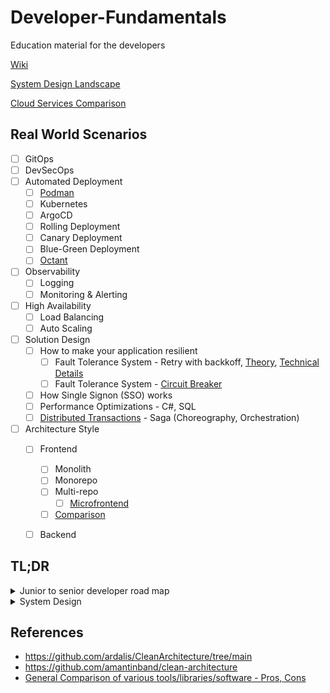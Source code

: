 # Developer-Fundamentals
Education material for the developers


[Wiki](https://github.com/FullstackCodingGuy/Developer-Fundamentals/wiki)

[System Design Landscape](https://github.com/FullstackCodingGuy/Developer-Fundamentals/wiki/System-Design-%E2%80%90-Landscape)

[Cloud Services Comparison](https://github.com/FullstackCodingGuy/Developer-Fundamentals/wiki/Cloud-Services-Comparison)

## Real World Scenarios

- [ ] GitOps
- [ ] DevSecOps
- [ ] Automated Deployment
  - [ ] [Podman](https://github.com/FullstackCodingGuy/Developer-Fundamentals/wiki/Podman)
  - [ ] Kubernetes
  - [ ] ArgoCD
  - [ ] Rolling Deployment
  - [ ] Canary Deployment
  - [ ] Blue-Green Deployment
  - [ ] [Octant](https://octant.dev/)
- [ ] Observability
  - [ ] Logging
  - [ ] Monitoring & Alerting
- [ ] High Availability
  - [ ] Load Balancing
  - [ ] Auto Scaling
- [ ] Solution Design
  - [ ] How to make your application resilient
    - [ ] Fault Tolerance System - Retry with backkoff, [Theory](https://github.com/FullstackCodingGuy/Developer-Fundamentals/wiki/Fault-Tolerance-%E2%80%90-Retry-with-Backoff), [Technical Details](https://github.com/FullstackCodingGuy/Developer-Fundamentals/tree/main/design-patterns/retry-backoff)
    - [ ] Fault Tolerance System - [Circuit Breaker](https://github.com/FullstackCodingGuy/Developer-Fundamentals/wiki/Fault-Tolerance-%E2%80%90-Circuit-Breaker) 
  - [ ] How Single Signon (SSO) works
  - [ ] Performance Optimizations - C#, SQL
  - [ ] [Distributed Transactions](https://github.com/FullstackCodingGuy/Developer-Fundamentals/wiki/Distributed-Transactions) - Saga (Choreography, Orchestration)
- [ ] Architecture Style
  - [ ] Frontend
    - [ ] Monolith
    - [ ] Monorepo
    - [ ] Multi-repo
      - [ ] [Microfrontend](https://github.com/FullstackCodingGuy/Developer-Fundamentals/wiki/MFE-(Micro-Front-End)-UI)
    - [ ] [Comparison](https://medium.com/@magenta2127/monorepo-vs-multi-repo-vs-monolith-7c4a5f476009)
  - [ ] Backend


## TL;DR


<details>
<summary>Junior to senior developer road map</summary>

![SmartSelect_20250203_191015_LinkedIn](https://github.com/user-attachments/assets/eaa21775-0ef0-4555-af6a-54a6162281a9)

</details>


<details>
<summary>System Design</summary>

![Ghk8uxCaoAA_n8X](https://github.com/user-attachments/assets/9015fc1b-1259-42bb-8e55-cadd69675dca)

• Key Fundamentals: 
1. Scalability: https://lnkd.in/gpge_z76
2. Latency vs Throughput: https://lnkd.in/g_amhAtN
3. CAP Theorem: https://lnkd.in/g3hmVamx
4. ACID Transactions: https://lnkd.in/gMe2JqaF
5. Rate Limiting: https://lnkd.in/gWsTDR3m
6. API Design: https://lnkd.in/ghYzrr8q
7. Strong vs Eventual Consistency: https://lnkd.in/gJ-uXQXZ
8. Distributed Tracing: https://lnkd.in/d6r5RdXG
9. Synchronous vs. asynchronous communications: https://lnkd.in/gC3F2nvr
10. Batch Processing vs Stream Processing: https://lnkd.in/g4_MzM4s
11. Databases: https://lnkd.in/gti8gjpz
12. Horizontal vs Vertical Scaling: https://lnkd.in/gAH2e9du
13. Caching: https://lnkd.in/gC9piQbJ
14. Distributed Caching: https://lnkd.in/g7WKydNg
15. Load Balancing: https://lnkd.in/gQaa8sXK
16. SQL vs NoSQL: https://lnkd.in/g3WC_yxn
17. Database Scaling: https://lnkd.in/gAXpSyWQ
18. Data Replication: https://lnkd.in/gVAJxTpS
19. Data Redundancy: https://lnkd.in/gNN7TF7n
20. Database Sharding: https://lnkd.in/gMqqc6x9
21. Database Index's: https://lnkd.in/gCeshYVt
23. WebSocket: https://lnkd.in/g76Gv2KQ
24. API Gateway: https://lnkd.in/gnsJGJaM
25. Message Queues: https://lnkd.in/gTzY6uk8

• Design Patterns:

1. https://lnkd.in/g5xXEsyb
2. https://lnkd.in/gPBKWucA
3. https://lnkd.in/gBmu2Z7h
4. https://lnkd.in/gHtg_wZ6
5. https://lnkd.in/gVVSCYvN
6. https://lnkd.in/gQ3ZCNgX
7. https://lnkd.in/gFbuxsQZ
8. https://lnkd.in/gF-tRnQR
9. https://lnkd.in/gJBUrcgm
10. https://lnkd.in/gCkgTjQh
11. https://lnkd.in/gPJCscbj
12. https://lnkd.in/gzJDEMt9
13. https://lnkd.in/g6Ma6VyB
14. https://lnkd.in/gPwejHqP
15. https://lnkd.in/gxqrdgBw
16. https://lnkd.in/gp7neH2D
17. https://lnkd.in/gXYHNniN
18. https://lnkd.in/gm6qqNPc
19. https://lnkd.in/gqjWa9tw
20. https://lnkd.in/g2MBCiE3
21. https://lnkd.in/gKjhZ8cK
22. https://lnkd.in/gRB_kBZS
23. https://lnkd.in/g7k9wJkX
24. https://lnkd.in/gYz9Nsvi
25. https://lnkd.in/gKd_zK-N
26. https://lnkd.in/ggZJR3a3
27. https://lnkd.in/g3E_rGrA
28. https://lnkd.in/gsbetRE3
29. https://lnkd.in/gczTCFNp
30. https://lnkd.in/gh7b4bDt

• Architecture Patterns
1. Event-Driven Architecture: https://lnkd.in/dp8CPvey
2. Client-Server Architecture: https://lnkd.in/dAARQYzq
3. Serverless Architecture: https://lnkd.in/gQNAXKkb
4. Microservices Architecture: https://lnkd.in/gFXUrz_T

</details>




## References 
- https://github.com/ardalis/CleanArchitecture/tree/main
- https://github.com/amantinband/clean-architecture
- [General Comparison of various tools/libraries/software - Pros, Cons](https://github.com/FullstackCodingGuy/Developer-Fundamentals/wiki/Fundamentals#general-comparison-of-various-toolslibrariessoftware---pros-cons)
